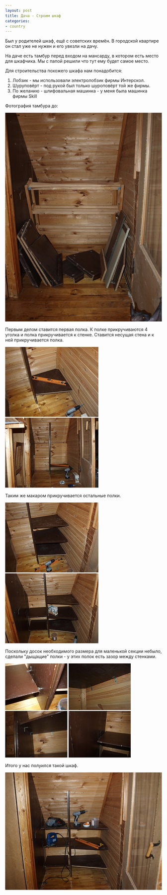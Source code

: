```yaml
---
layout: post
title: Дача - Строим шкаф
categories:
- country
---
```

Был у родителей шкаф, ещё с советских времён. В городской квартире он стал уже не нужен и его увезли на дачу.

На даче есть тамбур перед входом на мансарду, в котором есть место для шкафчика. Мы с папой решили что тут ему будет самое место.

Для строительства похожего шкафа нам понадобится:

1. Лобзик - мы использовали электролобзик фирмы Интерскол.
2. Шуруповёрт - под рукой был только шуроповёрт той же фирмы.
3. По желанию - шлифовальная машинка - у меня была машинка фирмы Skill

Фотография тамбура до:

![До работ](/images/story/build1.JPG)

Первым делом ставится первая полка. К полке прикручиваются 4 уголка и полка прикручивается к стенке. Ставится несущая стена и к ней прикручивается полка.

![Часть 1-я](/images/story/Build2.JPG)
![Часть 2](/images/story/build3.JPG)    

Таким же макаром прикручивается остальные полки.

![Часть 3](/images/story/build4.JPG)
![Часть 4](/images/story/build5.JPG)

Поскольку досок необходимого размера для маленькой секции небыло, сделали "дыщащие" полки - у этих полок есть зазор между стенками.

![Полочки](/images/story/build.part1.JPG)
![Полочки](/images/story/build.part2.JPG)
![Полочки](/images/story/build.part3.JPG)
![Полочки](/images/story/build.part4.JPG)

Итого у нас полуился такой шкаф.

![Финал](/images/story/buildFinal.JPG)